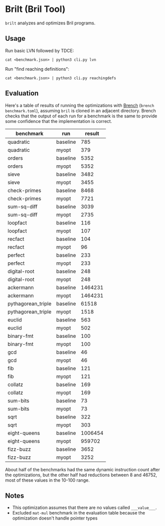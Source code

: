 # Brilt (Bril Tool)

`brilt` analyzes and optimizes Bril programs.

## Usage

Run basic LVN followed by TDCE:

    cat <benchmark.json> | python3 cli.py lvn

Run "find reaching definitions":

    cat <benchmark.json> | python3 cli.py reachingdefs

## Evaluation

Here's a table of results of running the optimizations with [Brench][brenchlink] (`brench benchmark.toml`), assuming `bril` is cloned in an adjacent directory. Brench checks that the output of each run for a benchmark is the same to provide some confidence that the implementation is correct.

| benchmark | run | result |
| --- | --- | --- |
| quadratic | baseline | 785 |
| quadratic | myopt | 379 |
| orders | baseline | 5352 |
| orders | myopt | 5352 |
| sieve | baseline | 3482 |
| sieve | myopt | 3455 |
| check-primes | baseline | 8468 |
| check-primes | myopt | 7721 |
| sum-sq-diff | baseline | 3039 |
| sum-sq-diff | myopt | 2735 |
| loopfact | baseline | 116 |
| loopfact | myopt | 107 |
| recfact | baseline | 104 |
| recfact | myopt | 96 |
| perfect | baseline | 233 |
| perfect | myopt | 233 |
| digital-root | baseline | 248 |
| digital-root | myopt| 248 |
| ackermann | baseline | 1464231 |
| ackermann | myopt | 1464231 |
| pythagorean\_triple | baseline | 61518 |
| pythagorean\_triple | myopt | 1518 |
| euclid | baseline | 563 |
| euclid | myopt | 502 |
| binary-fmt | baseline | 100 |
| binary-fmt | myopt | 100 |
| gcd | baseline | 46 |
| gcd | myopt | 46 |
| fib | baseline | 121 |
| fib | myopt | 121 |
| collatz | baseline | 169 |
| collatz | myopt | 169 |
| sum-bits | baseline | 73 |
| sum-bits | myopt | 73 |
| sqrt | baseline | 322 |
| sqrt | myopt | 303 |
| eight-queens | baseline | 1006454 |
| eight-queens | myopt | 959702 |
| fizz-buzz | baseline | 3652 |
| fizz-buzz | myopt | 3252 |

About half of the benchmarks had the same dynamic instruction count after the optimizations, but the other half had reductions between 8 and 46752, most of these values in the 10-100 range.

## Notes
- This optimization assumes that there are no values called `___value___`.
- Excluded `mat-mul` benchmark in the evaluation table because the optimization doesn't handle pointer types

[brenchlink]: https://capra.cs.cornell.edu/bril/tools/brench.html
